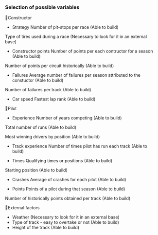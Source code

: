 ### Selection of possible variables

🔹Constructor

- Strategy
Number of pit-stops per race (Able to build)

Type of tires used during a race (Necessary to look for it in an external base)

- Constructor points
Number of points per each contructor for a season (Able to build)

Number of points per circuit historically (Able to build)

- Failures
Average number of failures per season attributed to the constuctor (Able to build)

Number of failures per track (Able to build)

- Car speed
Fastest lap rank (Able to build)

🔹Pilot

- Experience
Number of years competing (Able to build)

Total number of runs (Able to build)

Most winning drivers by position  (Able to build)

- Track experience
Number of times pilot has run each track (Able to build)

- Times
Qualifying times or positions (Able to build)

Starting position (Able to build)

- Crashes
Average of crashes for each pilot (Able to build)

- Points
Points of a pilot during that season (Able to build)

Number of historically points obtained per track (Able to build)

🔹External factors

- Weather (Necessary to look for it in an external base)
- Type of track - easy to overtake or not (Able to build)
- Height of the track (Able to build)